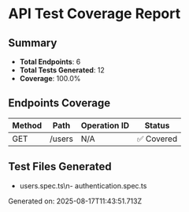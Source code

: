 # API Test Coverage Report

## Summary
- **Total Endpoints**: 6
- **Total Tests Generated**: 12
- **Coverage**: 100.0%

## Endpoints Coverage

| Method | Path | Operation ID | Status |
|--------|------|--------------|--------|
| GET | /users | N/A | ✅ Covered |\n| POST | /users | N/A | ✅ Covered |\n| GET | /users/{userId} | N/A | ✅ Covered |\n| PUT | /users/{userId} | N/A | ✅ Covered |\n| DELETE | /users/{userId} | N/A | ✅ Covered |\n| POST | /auth/login | N/A | ✅ Covered |

## Test Files Generated
- users.spec.ts\n- authentication.spec.ts

Generated on: 2025-08-17T11:43:51.713Z
